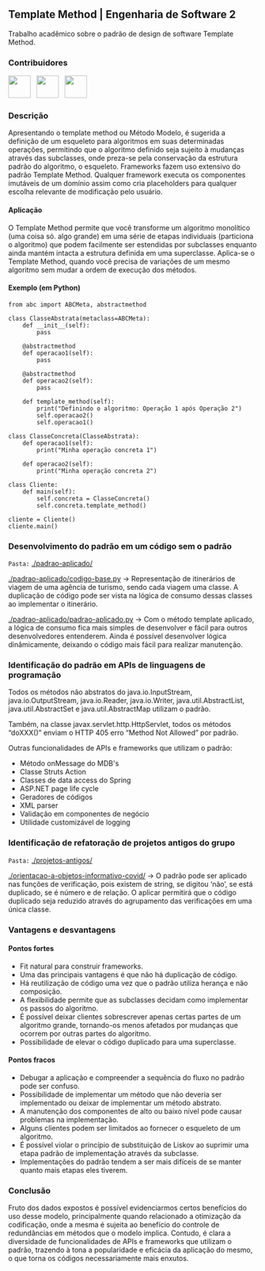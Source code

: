 ## Template Method | Engenharia de Software 2 
Trabalho acadêmico sobre o padrão de design de software Template Method.

### Contribuidores
<a href="github.com/Plankito"><img src="https://github.com/Plankito.png" width="45" height="45"></a> &nbsp;
<a href="github.com/SAULvaRGAS88"><img src="https://github.com/SAULvaRGAS88.png" width="45" height="45"></a> &nbsp;
<a href="github.com/vitormlps"><img src="https://github.com/vitormlps.png" width="45" height="45"></a> &nbsp;

### Descrição
Apresentando o template method ou Método Modelo, é sugerida a definição de um esqueleto para algoritmos em suas determinadas operações, permitindo que o algoritmo definido seja sujeito à mudanças através das subclasses, onde preza-se pela conservação da estrutura padrão do algoritmo, o esqueleto.
Frameworks fazem uso extensivo do padrão Template Method. Qualquer framework executa os componentes imutáveis de um domínio assim como cria placeholders para qualquer escolha relevante de modificação pelo usuário.

#### Aplicação
O Template Method permite que você transforme um algoritmo monolítico (uma coisa só. algo grande) em uma série de etapas individuais (particiona o algoritmo) que podem facilmente ser estendidas por subclasses enquanto ainda mantém intacta a estrutura definida em uma superclasse.
Aplica-se o Template Method, quando você precisa de variações de um mesmo algoritmo sem mudar a ordem de execução dos métodos.

#### Exemplo (em Python)
```
from abc import ABCMeta, abstractmethod

class ClasseAbstrata(metaclass=ABCMeta):
    def __init__(self):
        pass

    @abstractmethod
    def operacao1(self):
        pass

    @abstractmethod
    def operacao2(self):
        pass

    def template_method(self):
        print("Definindo o algoritmo: Operação 1 após Operação 2")
        self.operacao2()
        self.operacao1()

class ClasseConcreta(ClasseAbstrata):
    def operacao1(self):
        print("Minha operação concreta 1")

    def operacao2(self):
        print("Minha operação concreta 2")

class Cliente:
    def main(self):
        self.concreta = ClasseConcreta()
        self.concreta.template_method()

cliente = Cliente()
cliente.main()
```

### Desenvolvimento do padrão em um código sem o padrão

`Pasta:` [./padrao-aplicado/](https://github.com/vitormlps/eng2-template-method/tree/main/padrao-aplicado)

[./padrao-aplicado/codigo-base.py](https://github.com/vitormlps/eng2-template-method/tree/main/padrao-aplicado/codigo-base.py) → Representação de itinerários de viagem de uma agência de turismo, sendo cada viagem uma classe. A duplicação de código pode ser vista na lógica de consumo dessas classes ao implementar o itinerário.

[./padrao-aplicado/padrao-aplicado.py](https://github.com/vitormlps/eng2-template-method/tree/main/padrao-aplicado/padrao-aplicado.py) → Com o método template aplicado, a lógica de consumo fica mais simples de desenvolver e fácil para outros desenvolvedores entenderem. Ainda é possível desenvolver lógica dinâmicamente, deixando o código mais fácil para realizar manutenção.

### Identificação do padrão em APIs de linguagens de programação
Todos os métodos não abstratos do java.io.InputStream, java.io.OutputStream, java.io.Reader, java.io.Writer, java.util.AbstractList, java.util.AbstractSet e java.util.AbstractMap utilizam o padrão.

Também, na classe javax.servlet.http.HttpServlet, todos os métodos “doXXX()” enviam o HTTP 405 erro “Method Not Allowed” por padrão. 

Outras funcionalidades de APIs e frameworks que utilizam o padrão:
- Método onMessage do MDB's
- Classe Struts Action
- Classes de data access do Spring
- ASP.NET page life cycle
- Geradores de códigos
- XML parser
- Validação em componentes de negócio
- Utilidade customizável de logging

### Identificação de refatoração de projetos antigos do grupo

`Pasta:` [./projetos-antigos/](https://github.com/vitormlps/eng2-template-method/tree/main/projetos-antigos)

[./orientacao-a-objetos-informativo-covid/](https://github.com/vitormlps/eng2-template-method/tree/main/projetos-antigos/orientacao-a-objetos-informativo-covid) → O padrão pode ser aplicado nas funções de verificação, pois existem de string, se digitou ‘não’, se está duplicado, se é número e de relação. O aplicar permitirá que o código duplicado seja reduzido através do agrupamento das verificações em uma única classe.

### Vantagens e desvantagens
#### Pontos fortes
- Fit natural para construir frameworks.
- Uma das principais vantagens é que não há duplicação de código.
- Há reutilização de código uma vez que o padrão utiliza herança e não composição.
- A flexibilidade permite que as subclasses decidam como implementar os passos do algoritmo.
- É possível deixar clientes sobrescrever apenas certas partes de um algoritmo grande, tornando-os menos afetados por mudanças que ocorrem por outras partes do algoritmo.
- Possibilidade de elevar o código duplicado para uma superclasse.

#### Pontos fracos
- Debugar a aplicação e compreender a sequência do fluxo no padrão pode ser confuso. 
- Possibilidade de implementar um método que não deveria ser implementado ou deixar de implementar um método abstrato.
- A manutenção dos componentes de alto ou baixo nível pode causar problemas na implementação.
- Alguns clientes podem ser limitados ao fornecer o esqueleto de um algoritmo.
- É possível violar o princípio de substituição de Liskov ao suprimir uma etapa padrão de implementação através da subclasse.
- Implementações do padrão tendem a ser mais difíceis de se manter quanto mais etapas eles tiverem.

### Conclusão
Fruto dos dados expostos é possível evidenciarmos certos benefícios do uso desse modelo, principalmente quando relacionado a otimização da codificação, onde a mesma é sujeita ao benefício do controle de redundâncias em métodos que o modelo implica.
Contudo, é clara a diversidade de funcionalidades de APIs e frameworks que utilizam o padrão, trazendo à tona a popularidade e eficácia da aplicação do mesmo, o que torna os códigos necessariamente mais enxutos.
